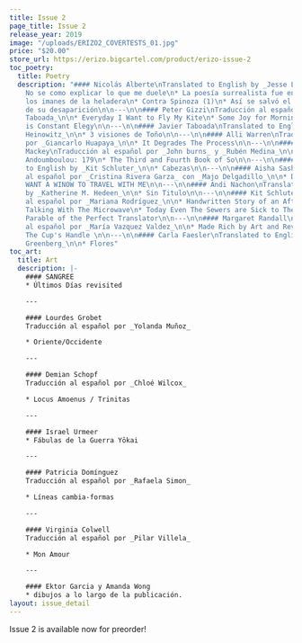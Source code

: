 ```yaml
---
title: Issue 2
page_title: Issue 2
release_year: 2019
image: "/uploads/ERIZO2_COVERTESTS_01.jpg"
price: "$20.00"
store_url: https://erizo.bigcartel.com/product/erizo-issue-2
toc_poetry:
  title: Poetry
  description: "#### Nicolás Alberte\nTranslated to English by _Jesse Lee Kercheval_\n\n*
    No se como explicar lo que me duele\n* La poesía surrealista fue enterrada en
    los imanes de la heladera\n* Contra Spinoza (1)\n* Así se salvó el lince ibérico
    de su desaparición\n\n---\n\n#### Peter Gizzi\nTraducción al español por _Javier
    Taboada_\n\n* Everyday I Want to Fly My Kite\n* Some Joy for Morning\n* The Present
    is Constant Elegy\n\n---\n\n#### Javier Taboada\nTranslated to English by _Cole
    Heinowitz_\n\n* 3 visiones de Toño\n\n---\n\n#### Alli Warren\nTraducción al español
    por _Giancarlo Huapaya_\n\n* It Degrades The Process\n\n---\n\n#### Nathaniel
    Mackey\nTraducción al español por _John burns_ y _Rubén Medina_\n\n* Song of the
    Andoumboulou: 179\n* The Third and Fourth Book of So\n\n---\n\n#### Antonio Ochoa\nTranslated
    to English by _Kit Schluter_\n\n* Cabezas\n\n---\n\n#### Aisha Sasha John\nTraducción
    al español por _Cristina Rivera Garza_ con _Majo Delgadillo_\n\n* DEAR GOD, I
    WANT A WINOW TO TRAVEL WITH ME\n\n---\n\n#### Andi Nachon\nTranslated to English
    by _Katherine M. Hedeen_\n\n* Sin Titulo\n\n---\n\n#### Kit Schluter\nTraducción
    al español por _Mariana Rodríguez_\n\n* Handwritten Story of an Afternoon Spent
    Talking With The Microwave\n* Today Even The Sewers are Sick to Their Stomachs\n*
    Parable of the Perfect Translator\n\n---\n\n#### Margaret Randall\nTraducción
    al español por _María Vazquez Valdez_\n\n* Made Rich by Art and Revolution\n*
    The Cup's Handle \n\n---\n\n#### Carla Faesler\nTranslated to English by _Adam
    Greenberg_\n\n* Flores"
toc_art:
  title: Art
  description: |-
    #### SANGREE
    * Últimos Días revisited

    ---

    #### Lourdes Grobet
    Traducción al español por _Yolanda Muñoz_

    * Oriente/Occidente

    ---

    #### Demian Schopf
    Traducción al español por _Chloé Wilcox_

    * Locus Amoenus / Trinitas

    ---

    #### Israel Urmeer
    * Fábulas de la Guerra Yōkai

    ---

    #### Patricia Domínguez
    Traducción al español por _Rafaela Simon_

    * Líneas cambia-formas

    ---

    #### Virginia Colwell
    Traducción al español por _Pilar Villela_

    * Mon Amour

    ---

    #### Ektor Garcia y Amanda Wong
    * dibujos a lo largo de la publicación.
layout: issue_detail
---
```


Issue 2 is available now for preorder!
